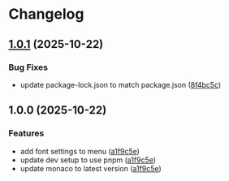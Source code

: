 # Changelog

## [1.0.1](https://github.com/AbysmalBiscuit/obsidian-vscode-editor/compare/v1.0.0...v1.0.1) (2025-10-22)


### Bug Fixes

* update package-lock.json to match package.json ([8f4bc5c](https://github.com/AbysmalBiscuit/obsidian-vscode-editor/commit/8f4bc5cc84390689f2bbdb4373777508cbb13c27))

## 1.0.0 (2025-10-22)


### Features

* add font settings to menu ([a1f9c5e](https://github.com/AbysmalBiscuit/obsidian-vscode-editor/commit/a1f9c5ee89edf44299887cd8ddb727254aa4bdff))
* update dev setup to use pnpm ([a1f9c5e](https://github.com/AbysmalBiscuit/obsidian-vscode-editor/commit/a1f9c5ee89edf44299887cd8ddb727254aa4bdff))
* update monaco to latest version ([a1f9c5e](https://github.com/AbysmalBiscuit/obsidian-vscode-editor/commit/a1f9c5ee89edf44299887cd8ddb727254aa4bdff))
